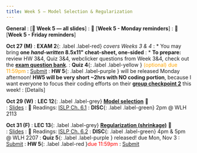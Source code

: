 ```yaml
---
title: Week 5 — Model Selection & Regularization
---
```

**General**
: [**🛝 Week 5 — all slides**]
: 🚨 [**Week 5 - Monday reminders**]
: 🚨 [**Week 5 - Friday reminders**]

**Oct 27 (M)**
: **EXAM 2**{: .label .label-red} *covers Weeks 3 & 4*
: * You may bring **one _hand-written_ 8.5x11" cheat-sheet, one-sided**
: * **To prepare:** review HW 3&4, Quiz 3&4, webclicker questions from Week 3&4, check out the [**exam question bank**](https://docs.google.com/document/d/1_qDCsYOPsfxllOc6KUFbGIa8eB102DDI4iY1hnWydYE/edit?usp=sharing).
: **Quiz 4**{: .label .label-yellow } <font color="orange">(optional) due 11:59pm</font>
    : [Submit](https://canvas.ucsd.edu/courses/68350/quizzes/230242)
: **HW 5**{: .label .label-purple } will be released Monday afternoon! **HW5 will be very short ~2hrs with NO coding portion**, because I want everyone to focus their coding efforts on their **[group checkpoint 2](https://docs.google.com/document/d/1_XTt63Naja7KX1PgO1hTmec33bWs_3SHLDK0Y0sz3ps/edit?tab=t.0#heading=h.nja6icauu0pi)** this week!
    : [Details]

**Oct 29 (W)**
: **LEC 12**{: .label .label-grey} [**Model selection**](https://podcast.ucsd.edu/watch/fa25/cogs109_b00/15) 🎥  
    : [Slides](.)
: 📖 Readings: [ISLP Ch. 6.1](https://www.statlearning.com/)
: **DISC**{: .label .label-green} 2pm @ WLH 2113

**Oct 31 (F)**
: **LEC 13**{: .label .label-grey} [**Regularization (shrinkage)**](https://podcast.ucsd.edu/watch/fa25/cogs109_b00/16) 🎥  
    : [Slides](.)
: 📖 Readings: [ISLP Ch. 6.2](https://www.statlearning.com/)
: **DISC**{: .label .label-green} 4pm & 5pm @ WLH 2207
: **Quiz 5**{: .label .label-purple } released! due Mon, Nov 3
    : [Submit]()
: **HW 5**{: .label .label-red }<font color="red">due 11:59pm</font>
    : [Submit](.)
